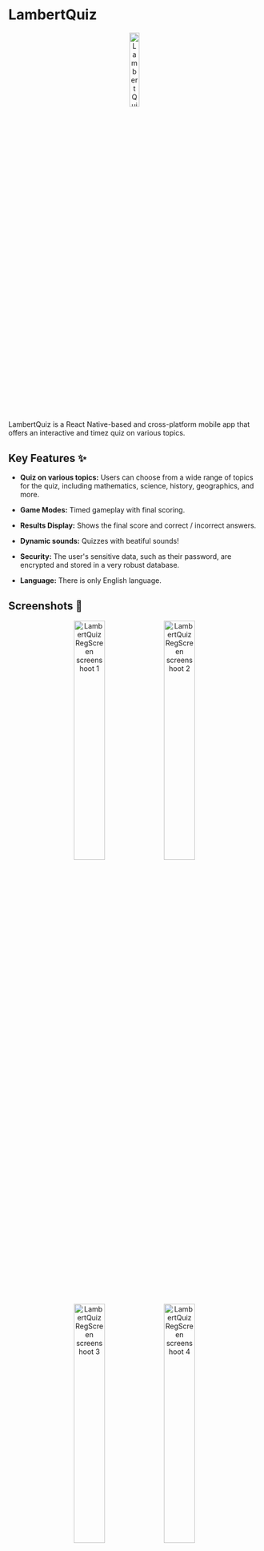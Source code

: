  

# LambertQuiz

  

<p align="center">
<img  title="LambertQuiz Logo"  alt="LambertQuiz Logo"  width="19.5%"  src="./assets/images/logo.png">
</p>

  


LambertQuiz is a React Native-based and cross-platform mobile app that offers an interactive and timez quiz on various topics.  

  

## Key Features ✨

  
-  **Quiz on various topics:** Users can choose from a wide range of topics for the quiz, including mathematics, science, history, geographics, and more.

-  **Game Modes:** Timed gameplay with final scoring.
 
  
-  **Results Display:** Shows the final score and correct / incorrect answers.

-  **Dynamic sounds:** Quizzes with beatiful sounds!

-  **Security:** The user's sensitive data, such as their password, are encrypted and stored in a very robust database.

-  **Language:** There is only English language.

  
## Screenshots 📸

  
<p align="center">
<img  title="LambertQuiz RegScreen screenshoot 1"  alt="LambertQuiz RegScreen screenshoot 1"  src="https://matteolambertucci.altervista.org/lambertquiz/screenshoots/signup/signupscreen11.jpeg"  width="35%">
<img  title="LambertQuiz RegScreen screenshoot 2"  alt="LambertQuiz RegScreen screenshoot 2"  src="https://matteolambertucci.altervista.org/lambertquiz/screenshoots/signup/signupscreen22.jpeg"  width="35%">
<img  title="LambertQuiz RegScreen screenshoot 3"  alt="LambertQuiz RegScreen screenshoot 3"  src="https://matteolambertucci.altervista.org/lambertquiz/screenshoots/signup/signupscreen33.jpeg"  width="35%">
<img  title="LambertQuiz RegScreen screenshoot 3"  alt="LambertQuiz RegScreen screenshoot 4"  src="https://matteolambertucci.altervista.org/lambertquiz/screenshoots/signup/signupscreen44.jpeg"  width="35%">
<img  title="LambertQuiz LoginScreen screenshoot 1"  alt="LambertQuiz LoginScreen screenshoot 1"  src="https://matteolambertucci.altervista.org/lambertquiz/screenshoots/signin/signinscreen11.jpeg"  width="32.75%">
<img  title="LambertQuiz LoginScreen screenshoot 2"  alt="LambertQuiz LoginScreen screenshoot 2"  src="https://matteolambertucci.altervista.org/lambertquiz/screenshoots/signin/signinscreen22.jpeg"  width="32.75%">
<img  title="LambertQuiz LoginScreen screenshoot 3"  alt="LambertQuiz LoginScreen screenshoot 3"  src="https://matteolambertucci.altervista.org/lambertquiz/screenshoots/signin/signinscreen33.jpeg"  width="32.75%">
<img  title="LambertQuiz HomeScreen screenshoot 1"  alt="LambertQuiz HomeScreen screenshoot 1"  src="https://matteolambertucci.altervista.org/lambertquiz/screenshoots/home/homescreen1.jpeg"  width="32.75%">
<img  title="LambertQuiz HomeScreen screenshoot 2"  alt="LambertQuiz HomeScreen screenshoot 2"  src="https://matteolambertucci.altervista.org/lambertquiz/screenshoots/home/homescreen2.jpeg"  width="32.75%">
<img  title="LambertQuiz HomeScreen screenshoot 3"  alt="LambertQuiz HomeScreen screenshoot 3"  src="https://matteolambertucci.altervista.org/lambertquiz/screenshoots/home/homescreen3.jpeg"  width="32.75%">
<img  title="LambertQuiz PlayQuizScreen screenshoot 1"  alt="LambertQuiz PlayQuizScreen screenshoot 1"  src="https://matteolambertucci.altervista.org/lambertquiz/screenshoots/playquiz/playquizscreen11.jpeg"  width="32.75%">
<img  title="LambertQuiz PlayQuizScreen screenshoot 2"  alt="LambertQuiz PlayQuizScreen screenshoot 2"  src="https://matteolambertucci.altervista.org/lambertquiz/screenshoots/playquiz/playquizscreen22.jpeg"  width="32.75%">
<img  title="LambertQuiz PlayQuizScreen screenshoot 3"  alt="LambertQuiz PlayQuizScreen screenshoot 3"  src="https://matteolambertucci.altervista.org/lambertquiz/screenshoots/playquiz/playquizscreen33.jpeg"  width="32.75%">
<img  title="LambertQuiz AccountScreen screenshoot 1"  alt="LambertQuiz AccountScreen screenshoot 1"  src="https://matteolambertucci.altervista.org/lambertquiz/screenshoots/account/accountscreen1.jpeg"  width="35%">
<img  title="LambertQuiz AccountScreen screenshoot 2"  alt="LambertQuiz AccountScreen screenshoot 2"  src="https://matteolambertucci.altervista.org/lambertquiz/screenshoots/account/accountscreen22.jpeg"  width="35%">
<img  title="LambertQuiz AccountScreen screenshoot 3"  alt="LambertQuiz AccountScreen screenshoot 3"  src="https://matteolambertucci.altervista.org/lambertquiz/screenshoots/account/accountscreen3.jpeg"  width="35%">
<img  title="LambertQuiz AccountScreen screenshoot 4"  alt="LambertQuiz AccountScreen screenshoot 4"  src="https://matteolambertucci.altervista.org/lambertquiz/screenshoots/account/accountscreen4.jpeg"  width="35%">
<img  title="LambertQuiz HelpScreen screenshoot 1"  alt="LambertQuiz HelpScreen screenshoot 1"  src="https://matteolambertucci.altervista.org/lambertquiz/screenshoots/help/helpscreen1.jpeg"  width="35%">
<img  title="LambertQuiz HelpScreen screenshoot 2"  alt="LambertQuiz HelpScreen screenshoot 2"  src="https://matteolambertucci.altervista.org/lambertquiz/screenshoots/help/helpscreen2.jpeg"  width="35%">
<img  title="LambertQuiz StatsScreen screenshoot 1"  alt="LambertQuiz StatsScreen screenshoot 1"  src="https://matteolambertucci.altervista.org/lambertquiz/screenshoots/stats/statsscreen11.gif"  width="35%">
<img  title="LambertQuiz StatsScreen screenshoot 2"  alt="LambertQuiz StatsScreen screenshoot 2"  src="https://matteolambertucci.altervista.org/lambertquiz/screenshoots/stats/statsscreen22.jpeg"  width="35%">
<img  title="LambertQuiz StatsScreen screenshoot 3"  alt="LambertQuiz StatsScreen screenshoot 3"  src="https://matteolambertucci.altervista.org/lambertquiz/screenshoots/stats/statscreen33.jpeg"  width="35%">
<img  title="LambertQuiz StatsScreen screenshoot 4"  alt="LambertQuiz StatsScreen screenshoot 4"  src="https://matteolambertucci.altervista.org/lambertquiz/screenshoots/stats/statsscreen44.jpeg"  width="35%">

</p>

  

  

  

## Installation 🚀 and usage⚡

  

### Requirements

  

- Node.js

  

- React Native

  

- NPM or Yarn

### Installation Instructions
  

1. Clone the repository:
  

```bash
git clone https://github.com/MattDEV02/LambertQuiz.git
```
  
2. Navigate to the project directory:
  

```bash
cd LambertQuiz
```

3. Install dependencies:  

```bash
npm install

# or using yarn

# yarn install
```

4. Start the application:  

```bash
npm  start
 
# or using yarn

# yarn start
```
  

**P.S. = You can do both third and fourth step with "my comand script":**

```bash
npm run all
```

## Some code examples

  

### `App.js`

  

```javascript

import React,  {  useState,  useEffect  }  from  "react";

import  "react-native-gesture-handler";

import  {  NavigationContainer  }  from  "@react-navigation/native";

import  {  RootSiblingParent  }  from  "react-native-root-siblings";

import AuthStackNavigator from  "./navigators/AuthStackNavigator";

import AppStackNavigator from  "./navigators/AppStackNavigator";

import  {  supabase  }  from  "./app/lib/supabase-client";

import  {  validateObject  }  from  "./utils/validators";

  

const App =  ()  =>  {

  

const  [session,  setSession]  =  useState(null);

  

useEffect(() => {

supabase.auth

.getSession()

.then(({ data: { session } }) => {

setSession(session);

})

.catch((error) => console.error(error));

supabase.auth.onAuthStateChange(async (_event, session) => {

console.log(_event); // INITIAL_SESSION / SIGNED_IN / SIGNED_OUT

setSession(session);

});

}, []);

  

return (

<RootSiblingParent>

<NavigationContainer>

{validateObject(session) && validateObject(session.user) ? (

<AppStackNavigator sessionUser={session.user} />

) : (

<AuthStackNavigator />

)}

</NavigationContainer>

</RootSiblingParent>

);

};

  

export default App;

  

```

  

### `HomeScreen.js`

  

```javascript

import React, { useState, useEffect } from "react";

import {

View,

Text,

SafeAreaView,

FlatList,

ScrollView,

StyleSheet,

} from "react-native";

import { supabase } from "../app/lib/supabase-client";

import Quiz from "../components/screens/HomeScreen/Quiz";

import FormInput from "../components/shared/FormInput";

import { COLORS } from "../constants/theme";

import {

validateObject,

validateString,

validateArray,

} from "../utils/validators";

import { playClickSound } from "../utils/sounds";

  

const HomeScreen = ({ navigation, route }) => {

const user = route.params.user;

console.log(user);

const [quizzes, setQuizzes] = useState([]);

const [quiz, setQuiz] = useState("");

const [searching, setSearching] = useState(false);

const [refreshing, setRefreshing] = useState(false);

  

useEffect(() => {

const getQuizzes = async () => {
setRefreshing(true);
const { data, error } = await supabase
.from("quizzes")
.select()
.order("category");
if (validateObject(error)) {
console.error(error);
setRefreshing(false);
} else if (validateArray(data, 1)) {
setQuizzes(data);
}
setRefreshing(false);
};
const getQuizzesWithSearching = async () => {
setRefreshing(true);
const { data, error } = await supabase.rpc("get_searched_quizzes", {
quiz_category: quiz,
});
if (validateObject(error)) {
console.error(error);
setRefreshing(false);
} else if (validateArray(data, 0)) {
setQuizzes(data);
} else if (!validateString(quiz)) {
setSearching(false);
getQuizzes();
}
setRefreshing(false);
};

searching ? getQuizzesWithSearching() : getQuizzes();
}, [quiz]);

const handleOnPlayPress = async (quiz_id) => {
	await playClickSound();
	navigation.setParams({ quizId: quiz_id });
		navigation.navigate("Play Quiz page", {
		quizId: quiz_id,
		openedQuiz: true,
	});
};

return (
<SafeAreaView
style={{
flex: 1,
backgroundColor: COLORS.background,
position: "relative",
}}
>
{/* TOP BAR */}
<ScrollView
style={{
marginBottom: 6.75,
}}
>
<View>
{/* Welcome title */}
<View
style={{
...style.container,
marginTop: 27.5,
}}
>
<Text style={{ ...style.text, fontSize: 29 }}>
Welcome{" "}
{validateObject(user) && validateString(user.username)
? user.username
: null}{" "} !
</Text>
</View>
{/* Quiz search form */}
<View style={style.container}>
<FormInput
placeholderText="Search for a Quiz"
value={quiz}
maxLength={15}
autoComplete={"name"}
autoCorrect={true}
inputMode={"text"}
keyboardType={"default"}
inputError={false}
inputSuccess={false}
onChangeText={(quiz) => {
setQuiz(quiz);
setSearching(true);
}}
style={{ width: "89%" }}
inputStyle={{
marginTop: 7.5,
marginBottom: 5,
paddingVertical: 15,
backgroundColor: COLORS.white,
borderWidth: 0.35,
borderColor: COLORS.secondary,
borderRadius: 11,
fontSize: 16,
}}
/>
</View>
{/* Quiz list */}
{validateArray(quizzes, 1) ? (
<FlatList
data={quizzes}
scrollEnabled={false}
onRefresh={() => undefined}
refreshing={refreshing}
showsVerticalScrollIndicator={false}
keyExtractor={(item) => item.quiz_id}
renderItem={({ item: quiz }) => (
<Quiz
quiz={quiz}
handleOnPlayPress={() =>
handleOnPlayPress(quiz.quiz_id)
}
/>
)}
/>
) : searching ? (
<View style={{ ...style.container, marginTop: 47 }}>
<Text style={{ ...style.text, color: "#EF0909" }}>
NO Quizzes found.
</Text>
</View>
) : null}
</View>
</ScrollView>
</SafeAreaView>
);
};
 
const style = StyleSheet.create(
	{
		container: {
			flexDirection: "row",
			alignItems: "center",
			justifyContent: "center",
		},
		text: {
			fontSize: 26.5,
			color: COLORS.black,
			fontWeight: "bold",
		},
	}
);

export default HomeScreen;
```

  

### `HelpScreen.js`

 

```javascript
import React from "react";
import {
    SafeAreaView,
    ScrollView
} from "react-native";
import AccordionItem from "../components/screens/HelpScreen/AccordionItem";
import HelpFooter from "../components/screens/HelpScreen/HelpFooter";
import {
    appName,
    questionsNumber
} from "../constants/theme";
import {
    passwordMaxLength
} from "../constants/fieldsConstants";


const HelpScreen = () => {

    const accordionList = [
	    ...,
        {
            question,
            response
        },...
    ];
    return (
        <SafeAreaView>
        <ScrollView>
        {
            accordionList.map((item, index) => (
                <AccordionItem
                question = {
                    item.question
                }
                response = {
                    item.response
                }
                key = {
                    index
                }
                />
            ))
        }
        <HelpFooter />
        </ScrollView>
        </SafeAreaView>
    );
};

export default HelpScreen;
```

  

## Author ©️

 

Made with ❤️ and a lot of hard work 🏋️‍♂️ by:

 

- **Matteo Lambertucci (matricola 578219, Roma TRE)**

	- [GitHub Profile (MattDEV02)](https://github.com/MattDEV02)

	- [Linkedin Profile](https://www.linkedin.com/in/matteo-lambertucci-134073211)

	- [Instagram Profile (_matte.02_)](https://www.instagram.com/_matte.02_/)

	- [Moodle Profile](https://ingegneriacivileinformaticatecnologieaeronautiche.el.uniroma3.it/user/profile.php?id=5522)

	- [mat.lambertucci@stud.uniroma3.it](mat.lambertucci@stud.uniroma3.it)

	- [matteolambertucci3@gmail.com](matteolambertucci3@gmail.com)

  

I am the only author of this beatiful app 😉

  

## Technologies used 🧑‍💻

  
- **Javascript ES6**


- **React native 0.72.6**
  

- **NodeJS 20.4.0**


- **NPM 9.7.2**


- **PostgreSQL 16.0**


- **Visual Studio Code 1.85**


- **Supabase 1.0**


- **Altervista hosting**


- **Bootstrap 5**


- **HTML 5**


- **CSS 4.15**

 
- **Windows 11**

  


## Project structure 🏠

  

- **`src/`**: The main folder for the application source code.

  

	- **`src/components/`**: Contains all reusable components of the application.

	  

	- **`src/screens/`**: Primary screens of the application, each associated with specific functionalities.

	  

	- **`src/navigators/`**: Configuration and management of application navigation, using React Navigation or a similar library.

	  

	- **`src/utils/`**: Utility functions, or helpers used across multiple parts of the code.

	  

	- **`src/constants/`**: Utility constants, or helpers used across multiple parts of the code.

	  

	- **`src/App.js`**: The main component of this project, it gets rendered in the index.js file (see below).

  

- **`assets/`**: Images, fonts, or other multimedia assets used in the application.

  

- **`tests/`** Contains tests for various components, functionalities, or application logic.

  

- **`index.js`**: The main entry of this project.

  

- **`lambertquiz.sql`**: A SQL (PostGreSQL) script file that allows to create the database that I used for this App.

  

- **`package.json`**: JSON metadata file that to define various properties and configurations related to the project, including its dependencies, scripts, version information, and other metadata.

  

- **`README.md`**: Markdown documentation of this project.

  

- **`android/`**: Contains Android-specific files, including configuration files, manifest, etc.

  

- **`ios/`**: Contains iOS-specific files, including configuration files, assets, etc.

  

## Sources 🤝

  

- [Wikipedia](https://it.wikipedia.org/wiki/Pagina_principale)

- [Il Messaggero](https://www.ilmessaggero.it/)

- [The New York Times](https://www.nytimes.com/)

- [Francia Turismo](www.franciaturismo.net)

- [The Sun](https://www.thesun.co.uk/)

    

## ER Model 🔢

  

<img title="LambertQuiz ER model" alt="LambertQuiz ER model" src="https://matteolambertucci.altervista.org/lambertquiz/planning/ER_model.jpeg" width="100%">

   

  

## Relational model 🔣

  
  

<img title="LambertQuiz ER model" alt="LambertQuiz ER model" src="https://matteolambertucci.altervista.org/lambertquiz/planning/relational_model.jpeg" width="100%">

  

  

## License 🗒️



This project is licensed under the MIT License - see the [LICENSE](LICENSE) file for more details.